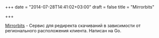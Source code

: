 +++
date = "2014-07-28T14:41:02+03:00"
draft = false
title = "Mirrorbits"

+++

<p><a href="https://github.com/etix/mirrorbits">Mirrorbits</a>&nbsp;- Сервис для редиректа скачиваний в зависимости от регионального расположения клиента. Написан на Go.</p>

